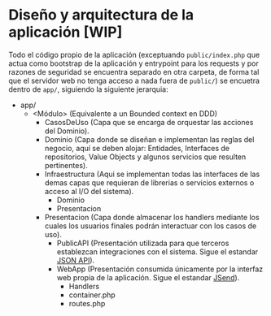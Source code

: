 # Diseño y arquitectura de la aplicación [WIP]

Todo el código propio de la aplicación (exceptuando `public/index.php` que actua como bootstrap de la aplicación y entrypoint para los requests y por razones de seguridad se encuentra separado en otra carpeta, de forma tal que el servidor web no tenga acceso a nada fuera de `public/`) se encuetra dentro de `app/`, siguiendo la siguiente jerarquia:
- app/
  - <Módulo> (Equivalente a un Bounded context en DDD)
    <!-- - Aplicacion (Capa donde se alojan las clases inherentes al hecho de estar trabajando en una aplicación como podría ser, por ej, Mailer). -->
    - CasosDeUso (Capa que se encarga de orquestar las acciones del Dominio).
    <!-- - Config (Aqui se alojan las configuraciones especificas del módulo). -->
    - Dominio (Capa donde se diseñan e implementan las reglas del negocio, aquí se deben alojar: Entidades, Interfaces de repositorios, Value Objects y algunos servicios que resulten pertinentes).
    - Infraestructura (Aqui se implementan todas las interfaces de las demas capas que requieran de librerias o servicios externos o acceso al I/O del sistema).
      <!-- - Aplicacion -->
      - Dominio
      - Presentacion
    - Presentacion (Capa donde almacenar los handlers mediante los cuales los usuarios finales podrán interactuar con los casos de uso).
      - PublicAPI (Presentación utilizada para que terceros establezcan integraciones con el sistema. Sigue el estandar [JSON API](https://jsonapi.org/)).
      - WebApp (Presentación consumida únicamente por la interfaz web propia de la aplicación. Sigue el estandar [JSend](https://github.com/omniti-labs/jsend)).
        - Handlers
        - container.php
        - routes.php
